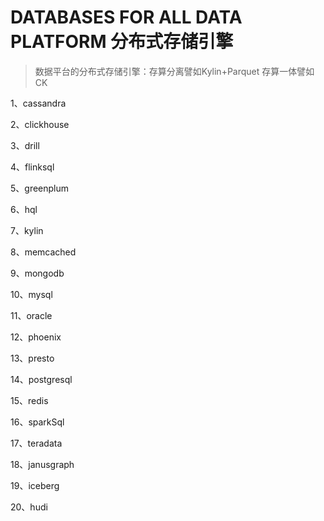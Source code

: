 # DATABASES FOR ALL DATA PLATFORM 分布式存储引擎

> 数据平台的分布式存储引擎：存算分离譬如Kylin+Parquet 存算一体譬如CK

1、cassandra

2、clickhouse

3、drill

4、flinksql

5、greenplum

6、hql

7、kylin

8、memcached

9、mongodb

10、mysql

11、oracle

12、phoenix

13、presto

14、postgresql

15、redis

16、sparkSql

17、teradata

18、janusgraph

19、iceberg

20、hudi
